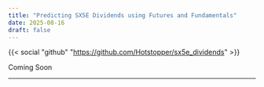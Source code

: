 ```yaml
---
title: "Predicting SX5E Dividends using Futures and Fundamentals"
date: 2025-08-16
draft: false
---
```

{{< social "github" "https://github.com/Hotstopper/sx5e_dividends" >}}

Coming Soon

---
